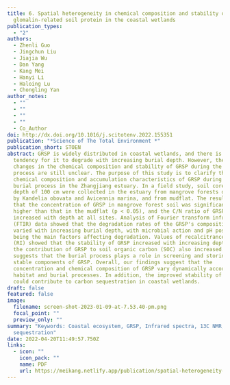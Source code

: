 ```yaml
---
title: 6. Spatial heterogeneity in chemical composition and stability of
  glomalin-related soil protein in the coastal wetlands
publication_types:
  - "2"
authors:
  - Zhenli Guo
  - Jingchun Liu
  - Jiajia Wu
  - Dan Yang
  - Kang Mei
  - Hanyi Li
  - Haloing Lu
  - Chongling Yan
author_notes:
  - ""
  - ""
  - ""
  - ""
  - Co_Author
doi: http://dx.doi.org/10.1016/j.scitotenv.2022.155351
publication: "*Science of The Total Environment *"
publication_short: STOEN
abstract: GRSP is widely distributed in coastal wetlands, and there is a
  tendency for it to degrade with increasing burial depth. However, the dynamic
  changes in the chemical composition and stability of GRSP during the burial
  process are still unclear. The purpose of this study is to clarify the
  chemical composition and accumulation characteristics of GRSP during the
  burial process in the Zhangjiang estuary. In a field study, soil cores to the
  depth of 100 cm were collected in the estuary from mangrove forests dominated
  by Kandelia obovata and Avicennia marina, and from mudflat. The results showed
  that the concentration of GRSP in mangrove forest soil was significantly
  higher than that in the mudflat (p < 0.05), and the C/N ratio of GRSP
  increased with depth at all sites. Analysis of Fourier transform infrared
  (FTIR) data showed that the degradation rates of the GRSP's compositions
  varied with increasing burial depth, with microbial action and pH possibly
  being the main factors affecting degradation. Values of recalcitrance index
  (RI) showed that the stability of GRSP increased with increasing depth, and
  the contribution of GRSP to soil organic carbon (SOC) also increased. This
  suggests that the burial process plays a role in screening and storing the
  stable components of GRSP. Overall, our findings suggest that the
  concentration and chemical composition of GRSP vary dynamically according to
  habitat and burial processes. In addition, the improved stability of GRSP
  could contribute to carbon sequestration in coastal wetlands.
draft: false
featured: false
image:
  filename: screen-shot-2023-01-09-at-7.53.40-pm.png
  focal_point: ""
  preview_only: ""
summary: "Keywords: Coastal ecosystem, GRSP, Infrared spectra, 13C NMR, Carbon
  sequestration"
date: 2022-04-20T11:49:57.750Z
links:
  - icon: ""
    icon_pack: ""
    name: PDF
    url: https://meikang.netlify.app/publication/spatial-heterogeneity-in-chemical-composition-and-stability-of-glomalinrelated-soil-protein-in-the-coastal-wetlands/meikang2_Co5-author_2022.pdf
---
```

